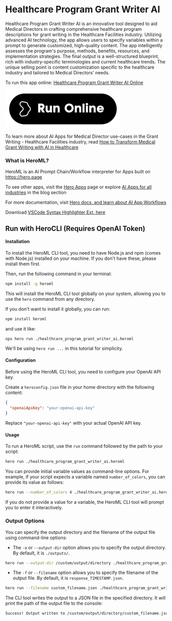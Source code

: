 # Healthcare Program Grant Writer AI

Healthcare Program Grant Writer AI is an innovative tool designed to aid Medical Directors in crafting comprehensive healthcare program descriptions for grant writing in the Healthcare Facilities industry. Utilizing advanced AI technology, the app allows users to specify variables within a prompt to generate customized, high-quality content. The app intelligently assesses the program's purpose, methods, benefits, resources, and implementation strategies. The final output is a well-structured blueprint, rich with industry-specific terminologies and current healthcare trends. The unique selling point is content customization specific to the healthcare industry and tailored to Medical Directors' needs.

To run this app online: [Healthcare Program Grant Writer AI Online](https://hero.page/app/healthcare-program-grant-writer-ai-ai-powered-medical-grant-blueprint/Q13tkrGx0Ihc74mBcvor)

[![Run Healthcare Program Grant Writer AI Online](/assets/run.svg)](https://hero.page/app/healthcare-program-grant-writer-ai-ai-powered-medical-grant-blueprint/Q13tkrGx0Ihc74mBcvor)

To learn more about AI Apps for Medical Director use-cases in the Grant Writing - Healthcare Facilities industry, read [How to Transform Medical Grant Writing with AI in Healthcare](https://hero.page/blog/ai/grant-writing-healthcare-facilities/how-to-transform-medical-grant-writing-with-ai-in-healthcare/170916)

### What is HeroML?
HeroML is an AI Prompt Chain/Workflow interpreter for Apps built on https://hero.page 

To see other apps, visit the [Hero Apps](https://hero.page/apps) page or explore [AI Apps for all industries](https://hero.page/blog) in the blog section

For more documentation, visit [Hero docs, and learn about AI App Workflows](https://hero.page/tutorials/introduction-to-heroml)

Download [VSCode Syntax Highlighter Ext. here](https://marketplace.visualstudio.com/items?itemName=hero-page.heroml)

## Run with HeroCLI (Requires OpenAI Token)

#### Installation

To install the HeroML CLI tool, you need to have Node.js and npm (comes with Node.js) installed on your machine. If you don't have these, please install them first. 

Then, run the following command in your terminal:

```bash
npm install -g heroml
```

This will install the HeroML CLI tool globally on your system, allowing you to use the `hero` command from any directory.

If you don't want to install it globally, you can run:

```bash
npm install heroml
```

and use it like:

```bash
npx hero run ./healthcare_program_grant_writer_ai.heroml
```

We'll be using `hero run ...` in this tutorial for simplicity.

#### Configuration

Before using the HeroML CLI tool, you need to configure your OpenAI API key. 

Create a `heroconfig.json` file in your home directory with the following content:

```json
{
  "openaiApiKey": "your-openai-api-key"
}
```

Replace `"your-openai-api-key"` with your actual OpenAI API key.

#### Usage

To run a HeroML script, use the `run` command followed by the path to your script:

```bash
hero run ./healthcare_program_grant_writer_ai.heroml
```

You can provide initial variable values as command-line options. For example, if your script expects a variable named `number_of_colors`, you can provide its value as follows:

```bash
hero run --number_of_colors 4 ./healthcare_program_grant_writer_ai.heroml
```

If you do not provide a value for a variable, the HeroML CLI tool will prompt you to enter it interactively.

### Output Options

You can specify the output directory and the filename of the output file using command-line options:

- The `-o` or `--output-dir` option allows you to specify the output directory. By default, it is `./outputs/`.

```bash
hero run --output-dir /custom/output/directory ./healthcare_program_grant_writer_ai.heroml
```

- The `-f` or `--filename` option allows you to specify the filename of the output file. By default, it is `response_TIMESTAMP.json`.

```bash
hero run --filename custom_filename.json ./healthcare_program_grant_writer_ai.heroml
```

The CLI tool writes the output to a JSON file in the specified directory. It will print the path of the output file to the console:

```bash
Success! Output written to /custom/output/directory/custom_filename.json
```

